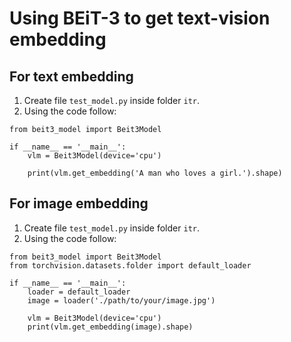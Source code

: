 # Using BEiT-3 to get text-vision embedding

## For text embedding
1. Create file ```test_model.py``` inside folder ```itr```.
2. Using the code follow:
```
from beit3_model import Beit3Model

if __name__ == '__main__':
    vlm = Beit3Model(device='cpu')
    
    print(vlm.get_embedding('A man who loves a girl.').shape)
```

## For image embedding
1. Create file ```test_model.py``` inside folder ```itr```.
2. Using the code follow:
```
from beit3_model import Beit3Model
from torchvision.datasets.folder import default_loader

if __name__ == '__main__':
    loader = default_loader
    image = loader('./path/to/your/image.jpg')

    vlm = Beit3Model(device='cpu')
    print(vlm.get_embedding(image).shape)
```